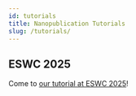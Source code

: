```yaml
---
id: tutorials
title: Nanopublication Tutorials
slug: /tutorials/
---
```


## ESWC 2025

Come to [our tutorial at ESWC 2025](/docs/tutorials/eswc2025)!
